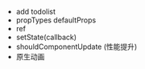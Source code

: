 - add todolist
- propTypes defaultProps
- ref
- setState(callback)
- shouldComponentUpdate (性能提升)
- 原生动画
